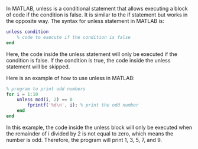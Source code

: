 In MATLAB, unless is a conditional statement that allows executing a block of code if the condition is false. It is similar to the if statement but works in the opposite way. The syntax for unless statement in MATLAB is:

```matlab
unless condition
    % code to execute if the condition is false
end
```

Here, the code inside the unless statement will only be executed if the condition is false. If the condition is true, the code inside the unless statement will be skipped.

Here is an example of how to use unless in MATLAB:

```matlab
% program to print odd numbers
for i = 1:10
    unless mod(i, 2) == 0
        fprintf('%d\n', i); % print the odd number
    end
end
```

In this example, the code inside the unless block will only be executed when the remainder of i divided by 2 is not equal to zero, which means the number is odd. Therefore, the program will print 1, 3, 5, 7, and 9.